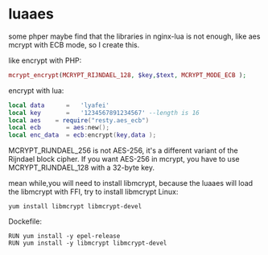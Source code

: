 # luaaes


some phper maybe find that the libraries in nginx-lua is not enough,
like aes mcrypt with ECB mode,
so  I create this.

like encrypt with PHP:
```php
mcrypt_encrypt(MCRYPT_RIJNDAEL_128, $key,$text, MCRYPT_MODE_ECB );
```

encrypt with lua:
```lua
local data      =   'lyafei'
local key       =   '1234567891234567' --length is 16
local aes    = require("resty.aes_ecb")
local ecb       = aes:new();
local enc_data  = ecb:encrypt(key,data );

```

MCRYPT_RIJNDAEL_256 is not AES-256, it's a different variant of the Rijndael block cipher. If you want AES-256 in mcrypt, you have to use MCRYPT_RIJNDAEL_128 with a 32-byte key. 

mean while,you will need to install libmcrypt,
because the luaaes will load  the libmcrypt with FFI,
try to install libmcrypt
Linux:
```
yum install libmcrypt libmcrypt-devel
```

Dockefile:
```
RUN yum install -y epel-release
RUN yum install -y libmcrypt libmcrypt-devel
```